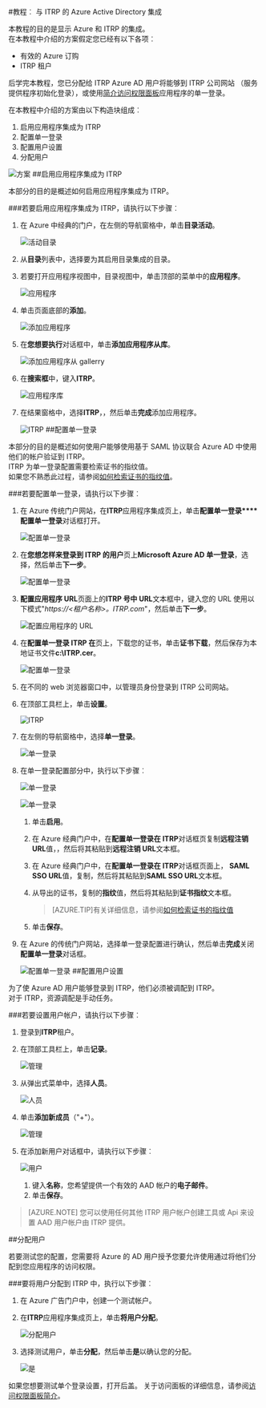 <properties
    pageTitle="教程︰ Azure Active Directory 集成与 ITRP |Microsoft Azure" 
    description="了解如何使用 ITRP Azure Active Directory 以启用单一登录、 自动化资源调配，以及更多 ！" 
    services="active-directory" 
    authors="jeevansd"  
    documentationCenter="na" 
    manager="femila"/>
<tags 
    ms.service="active-directory" 
    ms.devlang="na" 
    ms.topic="article" 
    ms.tgt_pltfrm="na" 
    ms.workload="identity" 
    ms.date="09/07/2016" 
    ms.author="jeedes" />

#<a name="tutorial-azure-active-directory-integration-with-itrp"></a>教程︰ 与 ITRP 的 Azure Active Directory 集成
  
本教程的目的是显示 Azure 和 ITRP 的集成。  
在本教程中介绍的方案假定您已经有以下各项︰

-   有效的 Azure 订购
-   ITRP 租户
  
后学完本教程，您已分配给 ITRP Azure AD 用户将能够到 ITRP 公司网站 （服务提供程序初始化登录），或使用[简介访问权限面板](active-directory-saas-access-panel-introduction.md)应用程序的单一登录。
  
在本教程中介绍的方案由以下构造块组成︰

1.  启用应用程序集成为 ITRP
2.  配置单一登录
3.  配置用户设置
4.  分配用户

![方案](./media/active-directory-saas-itrp-tutorial/IC775551.png "方案")
##<a name="enabling-the-application-integration-for-itrp"></a>启用应用程序集成为 ITRP
  
本部分的目的是概述如何启用应用程序集成为 ITRP。

###<a name="to-enable-the-application-integration-for-itrp-perform-the-following-steps"></a>若要启用应用程序集成为 ITRP，请执行以下步骤︰

1.  在 Azure 中经典的门户，在左侧的导航窗格中，单击**目录活动**。

    ![活动目录](./media/active-directory-saas-itrp-tutorial/IC700993.png "活动目录")

2.  从**目录**列表中，选择要为其启用目录集成的目录。

3.  若要打开应用程序视图中，目录视图中，单击顶部的菜单中的**应用程序**。

    ![应用程序](./media/active-directory-saas-itrp-tutorial/IC700994.png "应用程序")

4.  单击页面底部的**添加**。

    ![添加应用程序](./media/active-directory-saas-itrp-tutorial/IC749321.png "添加应用程序")

5.  在**您想要执行**对话框中，单击**添加应用程序从库**。

    ![添加应用程序从 gallerry](./media/active-directory-saas-itrp-tutorial/IC749322.png "添加应用程序从 gallerry")

6.  在**搜索框**中，键入**ITRP**。

    ![应用程序库](./media/active-directory-saas-itrp-tutorial/IC775565.png "应用程序库")

7.  在结果窗格中，选择**ITRP**，，然后单击**完成**添加应用程序。

    ![ITRP](./media/active-directory-saas-itrp-tutorial/IC775566.png "ITRP")
##<a name="configuring-single-sign-on"></a>配置单一登录
  
本部分的目的是概述如何使用户能够使用基于 SAML 协议联合 Azure AD 中使用他们的帐户验证到 ITRP。  
ITRP 为单一登录配置需要检索证书的指纹值。  
如果您不熟悉此过程，请参阅[如何检索证书的指纹值](http://youtu.be/YKQF266SAxI)。

###<a name="to-configure-single-sign-on-perform-the-following-steps"></a>若要配置单一登录，请执行以下步骤︰

1.  在 Azure 传统门户网站，在**ITRP**应用程序集成页上，单击**配置单一登录****配置单一登录**对话框打开。

    ![配置单一登录](./media/active-directory-saas-itrp-tutorial/IC771709.png "配置单一登录")

2.  在**您想怎样来登录到 ITRP 的用户**页上**Microsoft Azure AD 单一登录**，选择，然后单击**下一步**。

    ![配置单一登录](./media/active-directory-saas-itrp-tutorial/IC775567.png "配置单一登录")

3.  **配置应用程序 URL**页面上的**ITRP 号中 URL**文本框中，键入您的 URL 使用以下模式"*https://\<租户名称\>。ITRP.com*"，然后单击**下一步**。

    ![配置应用程序的 URL](./media/active-directory-saas-itrp-tutorial/IC775568.png "配置应用程序的 URL")

4.  在**配置单一登录 ITRP 在**页上，下载您的证书，单击**证书下载**，然后保存为本地证书文件**c:\\ITRP.cer**。

    ![配置单一登录](./media/active-directory-saas-itrp-tutorial/IC775569.png "配置单一登录")

5.  在不同的 web 浏览器窗口中，以管理员身份登录到 ITRP 公司网站。

6.  在顶部工具栏上，单击**设置**。

    ![ITRP](./media/active-directory-saas-itrp-tutorial/IC775570.png "ITRP")

7.  在左侧的导航窗格中，选择**单一登录**。

    ![单一登录](./media/active-directory-saas-itrp-tutorial/IC775571.png "单一登录")

8.  在单一登录配置部分中，执行以下步骤︰

    ![单一登录](./media/active-directory-saas-itrp-tutorial/IC775572.png "单一登录")

    ![单一登录](./media/active-directory-saas-itrp-tutorial/IC775573.png "单一登录")

    1.  单击**启用**。
    2.  在 Azure 经典门户中，在**配置单一登录在 ITRP**对话框页复制**远程注销 URL**值，，然后将其粘贴到**远程注销 URL**文本框。
    3.  在 Azure 经典门户中，在**配置单一登录在 ITRP**对话框页面上， **SAML SSO URL**值，复制，然后将其粘贴到**SAML SSO URL**文本框。
    4.  从导出的证书，复制的**指纹**值，然后将其粘贴到**证书指纹**文本框。
        
        >[AZURE.TIP]有关详细信息，请参阅[如何检索证书的指纹值](http://youtu.be/YKQF266SAxI)

    5.  单击**保存**。

9.  在 Azure 的传统门户网站，选择单一登录配置进行确认，然后单击**完成**关闭**配置单一登录**对话框。

    ![配置单一登录](./media/active-directory-saas-itrp-tutorial/IC775574.png "配置单一登录")
##<a name="configuring-user-provisioning"></a>配置用户设置
  
为了使 Azure AD 用户能够登录到 ITRP，他们必须被调配到 ITRP。  
对于 ITRP，资源调配是手动任务。

###<a name="to-provision-a-user-accounts-perform-the-following-steps"></a>若要设置用户帐户，请执行以下步骤︰

1.  登录到**ITRP**租户。

2.  在顶部工具栏上，单击**记录**。

    ![管理](./media/active-directory-saas-itrp-tutorial/IC775575.png "管理")

3.  从弹出式菜单中，选择**人员**。

    ![人员](./media/active-directory-saas-itrp-tutorial/IC775587.png "人员")

4.  单击**添加新成员**（"+"）。

    ![管理](./media/active-directory-saas-itrp-tutorial/IC775576.png "管理")

5.  在添加新用户对话框中，请执行以下步骤︰

    ![用户](./media/active-directory-saas-itrp-tutorial/IC775577.png "用户")

    1.  键入**名称**，您希望提供一个有效的 AAD 帐户的**电子邮件**。
    2.  单击**保存**。

>[AZURE.NOTE] 您可以使用任何其他 ITRP 用户帐户创建工具或 Api 来设置 AAD 用户帐户由 ITRP 提供。

##<a name="assigning-users"></a>分配用户
  
若要测试您的配置，您需要将 Azure 的 AD 用户授予您要允许使用通过将他们分配到您应用程序的访问权限。

###<a name="to-assign-users-to-itrp-perform-the-following-steps"></a>要将用户分配到 ITRP 中，执行以下步骤︰

1.  在 Azure 广告门户中，创建一个测试帐户。

2.  在**ITRP**应用程序集成页上，单击**将用户分配**。

    ![分配用户](./media/active-directory-saas-itrp-tutorial/IC775588.png "分配用户")

3.  选择测试用户，单击**分配**，然后单击**是**以确认您的分配。

    ![是](./media/active-directory-saas-itrp-tutorial/IC767830.png "是")
  
如果您想要测试单个登录设置，打开后盖。 关于访问面板的详细信息，请参阅[访问权限面板简介](active-directory-saas-access-panel-introduction.md)。
